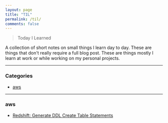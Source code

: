 ```yaml
---
layout: page
title: "TIL"
permalink: /til/
comments: false
---
```

> Today I Learned

A collection of short notes on small things I learn day to day. 
These are things that don't really require a full blog post. These are things mostly I learn at work or while working on my personal projects.

---

### Categories

* [aws](#aws)

---

### aws

* [Redshift: Generate DDL Create Table Statements](https://jithendray.github.io/til/redshift-generate-ddl/)
